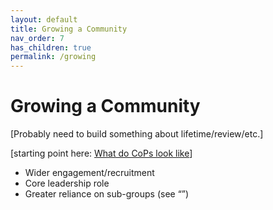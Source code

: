 ```yaml
---
layout: default
title: Growing a Community
nav_order: 7
has_children: true
permalink: /growing
---
```

# Growing a Community

[Probably need to build something about lifetime/review/etc.]

[starting point here: [What do CoPs look like](https://redgate365.sharepoint.com/:p:/r/sites/ProductDivisionShare/_layouts/15/Doc.aspx?sourcedoc=%7Bf9dbc381-5468-4e2c-8639-3f98e8f9ab3d%7D&action=edit&uid=%7BF9DBC381-5468-4E2C-8639-3F98E8F9AB3D%7D&ListItemId=13210&ListId=%7B00FEFBDD-1B80-4D5A-B71B-D6D9AB7B343F%7D&odsp=1&env=prod)]


* Wider engagement/recruitment
* Core leadership role
* Greater reliance on sub-groups (see “”)

